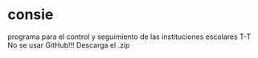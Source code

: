 # consie
programa para el control y seguimiento de las instituciones escolares
T-T No se usar GitHub!!! Descarga el .zip
